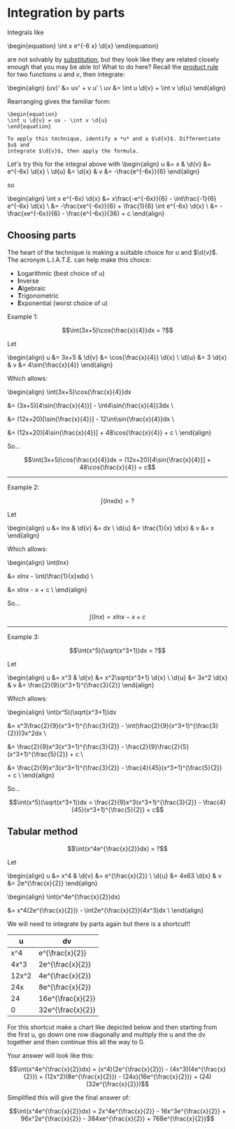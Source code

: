 # Integration by parts

Integrals like

\begin{equation}
\int x e^{-6 x} \d{x}
\end{equation}

are not solvably by [substitution](integration-substitution.md), but they look
like they are related closely enough that you may be able to! What to do here?
Recall the [product rule](derivative-rules.md) for two functions *u* and *v*,
then integrate:

\begin{align}
(uv)' &= uv' + v u' \\
uv &= \int u \d{v} + \int v \d{u}
\end{align}

Rearranging gives the familiar form:

```{topic} Integration by parts
\begin{equation}
\int u \d{v} = uv - \int v \d{u}
\end{equation}

To apply this technique, identify a *u* and a $\d{v}$. Differentiate $u$ and
integrate $\d{v}$, then apply the formula.
```

Let's try this for the integral above with
\begin{align}
u &= x & \d{v} &= e^{-6x} \d{x} \\
\d{u} &= \d{x} & v &= -\frac{e^{-6x}}{6}
\end{align}

so

\begin{align}
\int x e^{-6x} \d{x} 
&= x\frac{-e^{-6x}}{6} - \int\frac{-1}{6} e^{-6x} \d{x} \\
&= -\frac{xe^{-6x}}{6} + \frac{1}{6} \int e^{-6x} \d{x} \\
&= -\frac{xe^{-6x}}{6} - \frac{e^{-6x}}{36} + c
\end{align}

## Choosing parts

The heart of the technique is making a suitable choice for *u* and $\d{v}$.
The acronym L.I.A.T.E. can help make this choice:

- **L**ogarithmic  (best choice of u)
- **I**nverse
- **A**lgebraic
- **T**rigonometric
- **E**xponential  (worst choice of u)

Example 1:

$$\int(3x+5)\cos{\frac{x}{4}}dx = ?$$ 

Let

\begin{align}
u &= 3x+5 & \d{v} &= \cos{\frac{x}{4}} \d{x} \\
\d{u} &= 3 \d{x} & v &= 4\sin{\frac{x}{4}}
\end{align}

Which allows:

\begin{align}
\int(3x+5)\cos{\frac{x}{4}}dx 

&= (3x+5)[4\sin{\frac{x}{4}}] - \int4\sin{\frac{x}{4}}3dx \\

&= (12x+20)[\sin{\frac{x}{4}}] - 12\int\sin{\frac{x}{4}}dx \\

&= (12x+20)[4\sin{\frac{x}{4}}] + 48\cos{\frac{x}{4}} + c \\
\end{align}

So...

$$\int(3x+5)\cos{\frac{x}{4}}dx = (12x+20)[4\sin{\frac{x}{4}}] + 48\cos{\frac{x}{4}} + c$$

---

Example 2:

$$\int(lnxdx) = ?$$

Let 

\begin{align}
u &= lnx & \d{v} &= dx \\
\d{u} &= \frac{1}{x} \d{x} & v &= x
\end{align}

Which allows:

\begin{align}
\int(lnx) 

&= xlnx - \int(\frac{1}{x}xdx) \\

&= xlnx - x + c \\
\end{align}

So...

$$\int(lnx) = xlnx - x + c$$

---

Example 3:

$$\int(x^5)(\sqrt(x^3+1))dx = ?$$

Let 

\begin{align}
u &= x^3 & \d{v} &= x^2\sqrt(x^3+1) \d{x} \\
\d{u} &= 3x^2 \d{x} & v &= \frac{2}{9}(x^3+1)^{\frac{3}{2}}
\end{align}

Which allows:

\begin{align}
\int(x^5)(\sqrt(x^3+1))dx 

&= x^3\frac{2}{9}(x^3+1)^{\frac{3}{2}} - \int(\frac{2}{9}(x^3+1)^{\frac{3}{2}})3x^2dx \\

&= \frac{2}{9}x^3(x^3+1)^{\frac{3}{2}} - \frac{2}{9}\frac{2}{5}(x^3+1)^{\frac{5}{2}} + c \\

&= \frac{2}{9}x^3(x^3+1)^{\frac{3}{2}} - \frac{4}{45}(x^3+1)^{\frac{5}{2}} + c \\
\end{align}

So...

$$\int(x^5)(\sqrt(x^3+1))dx = \frac{2}{9}x^3(x^3+1)^{\frac{3}{2}} - \frac{4}{45}(x^3+1)^{\frac{5}{2}} + c$$

## Tabular method

$$\int(x^4e^{\frac{x}{2}}dx) = ?$$

Let 

\begin{align}
u &= x^4 & \d{v} &= e^{\frac{x}{2}} \\
\d{u} &= 4x63 \d{x} & v &= 2e^{\frac{x}{2}}
\end{align}

\begin{align}
\int(x^4e^{\frac{x}{2}}dx) 

&= x^4(2e^{\frac{x}{2}}) - \int2e^{\frac{x}{2}}(4x^3)dx \\
\end{align}

We will need to integrate by parts again but there is a shortcut!!

| u     | dv                |
|-------|-------------------|
| x^4   | e^{\frac{x}{2}}   |
| 4x^3  | 2e^{\frac{x}{2}}  |
| 12x^2 | 4e^{\frac{x}{2}}  |
| 24x   | 8e^{\frac{x}{2}}  |
| 24    | 16e^{\frac{x}{2}} |
| 0     | 32e^{\frac{x}{2}} |


For this shortcut make a chart like depicted below and then starting from the first u, go down one row diagonally and multiply the u and the dv together and then continue this all the way to 0.

Your answer will look like this:

$$\int(x^4e^{\frac{x}{2}}dx) 
= (x^4)(2e^{\frac{x}{2}}) - (4x^3)(4e^{\frac{x}{2}}) + (12x^2)(8e^{\frac{x}{2}}) - (24x)(16e^{\frac{x}{2}}) + (24)(32e^{\frac{x}{2}})$$

Simplified this will give the final answer of:

$$\int(x^4e^{\frac{x}{2}}dx) = 2x^4e^{\frac{x}{2}} - 16x^3e^{\frac{x}{2}} + 96x^2e^{\frac{x}{2}} - 384xe^{\frac{x}{2}} + 768e^{\frac{x}{2}}$$
